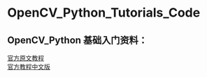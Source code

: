 # OpenCV_Python_Tutorials_Code
## OpenCV_Python 基础入门资料：
[官方原文教程][1]  
[官方教程中文版][2]

[1]: https://opencv-python-tutroals.readthedocs.io/en/latest/py_tutorials/py_tutorials.html
[2]: https://www.cnblogs.com/Undo-self-blog/p/8423851.html
